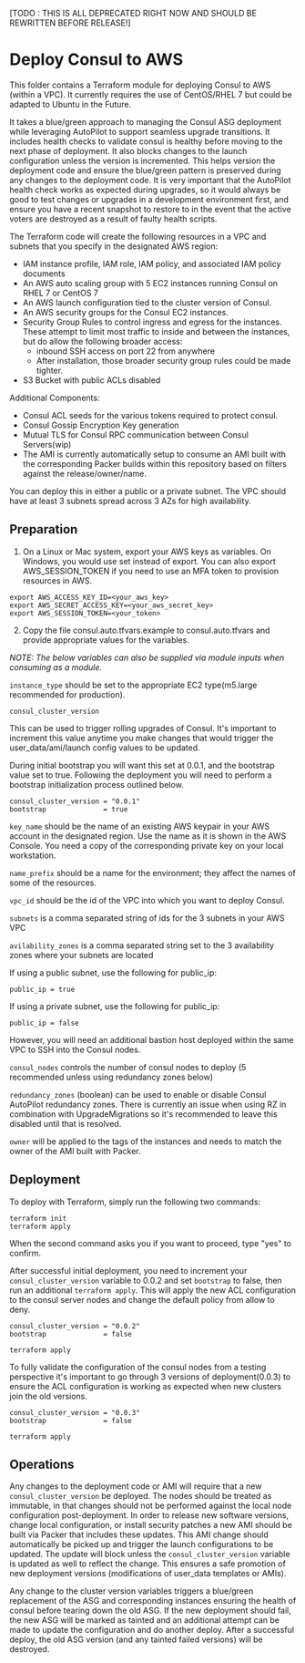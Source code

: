 [TODO : THIS IS ALL DEPRECATED RIGHT NOW AND SHOULD BE REWRITTEN BEFORE RELEASE!]

# Deploy Consul to AWS

This folder contains a Terraform module for deploying Consul to AWS (within a VPC). It currently requires the use of CentOS/RHEL 7 but could be adapted to Ubuntu in the Future.

It takes a blue/green approach to managing the Consul ASG deployment while leveraging AutoPilot to support seamless upgrade transitions. It includes health checks to validate consul is healthy before moving to the next phase of deployment. It also blocks changes to the launch configuration unless the version is incremented. This helps version the deployment code and ensure the blue/green pattern is preserved during any changes to the deployment code.  It is very important that the AutoPilot health check works as expected during upgrades, so it would always be good to test changes or upgrades in a development environment first, and ensure you have a recent snapshot to restore to in the event that the active voters are destroyed as a result of faulty health scripts.

The Terraform code will create the following resources in a VPC and subnets that you specify in the designated AWS region:
* IAM instance profile, IAM role, IAM policy, and associated IAM policy documents
* An AWS auto scaling group with 5 EC2 instances running Consul on RHEL 7 or CentOS 7
* An AWS launch configuration tied to the cluster version of Consul.
* An AWS security groups for the Consul EC2 instances.
* Security Group Rules to control ingress and egress for the instances. These attempt to limit most traffic to inside and between the instances, but do allow the following broader access:
   * inbound SSH access on port 22 from anywhere
   * After installation, those broader security group rules could be made tighter.
* S3 Bucket with public ACLs disabled

Additional Components:

* Consul ACL seeds for the various tokens required to protect consul.
* Consul Gossip Encryption Key generation
* Mutual TLS for Consul RPC communication between Consul Servers(wip)
* The AMI is currently automatically setup to consume an AMI built with the corresponding Packer builds within this repository based on filters against the release/owner/name.

You can deploy this in either a public or a private subnet. The VPC should have at least 3 subnets spread across 3 AZs for high availability.

## Preparation
1. On a Linux or Mac system, export your AWS keys as variables. On Windows, you would use set instead of export. You can also export AWS_SESSION_TOKEN if you need to use an MFA token to provision resources in AWS.

```
export AWS_ACCESS_KEY_ID=<your_aws_key>
export AWS_SECRET_ACCESS_KEY=<your_aws_secret_key>
export AWS_SESSION_TOKEN=<your_token>
```
2. Copy the file consul.auto.tfvars.example to consul.auto.tfvars and provide appropriate values for the variables.

*NOTE: The below variables can also be supplied via module inputs when consuming as a module.*


`instance_type` should be set to the appropriate EC2 type(m5.large recommended for production).

```
consul_cluster_version
```
This can be used to trigger rolling upgrades of Consul. It's important to increment this value anytime you make changes that would trigger the user_data/ami/launch config values to be updated.

During initial bootstrap you will want this set at 0.0.1, and the bootstrap value set to true. Following the deployment you will need to perform a bootstrap initialization process outlined below.
```
consul_cluster_version = "0.0.1"
bootstrap              = true
```

`key_name` should be the name of an existing AWS keypair in your AWS account in the designated region. Use the name as it is shown in the AWS Console. You need a copy of the corresponding private key on your local workstation.

`name_prefix` should be a name for the environment; they affect the names of some of the resources.

`vpc_id` should be the id of the VPC into which you want to deploy Consul.

`subnets` is a comma separated string of ids for the 3 subnets in your AWS VPC

`avilability_zones` is a comma separated string set to the 3 availability zones where your subnets are located

If using a public subnet, use the following for public_ip:
```
public_ip = true
```

If using a private subnet, use the following for public_ip:
```
public_ip = false
```
However, you will need an additional bastion host deployed within the same VPC to SSH into the Consul nodes.

`consul_nodes` controls the number of consul nodes to deploy (5 recommended unless using redundancy zones below)

`redundancy_zones` (boolean) can be used to enable or disable Consul AutoPilot redundancy zones. There is currently an issue when using RZ in combination with UpgradeMigrations so it's recommended to leave this disabled until that is resolved.

`owner` will be applied to the tags of the instances and needs to match the owner of the AMI built with Packer.

## Deployment
To deploy with Terraform, simply run the following two commands:

```
terraform init
terraform apply
```
When the second command asks you if you want to proceed, type "yes" to confirm.



After successful initial deployment, you need to increment your `consul_cluster_version` variable to 0.0.2 and set `bootstrap` to false, then run an additional `terraform apply`. This will apply the new ACL configuration to the consul server nodes and change the default policy from allow to deny.
```
consul_cluster_version = "0.0.2"
bootstrap              = false
```

```
terraform apply
```

To fully validate the configuration of the consul nodes from a testing perspective it's important to go through 3 versions of deployment(0.0.3) to ensure the ACL configuration is working as expected when new clusters join the old versions.
```
consul_cluster_version = "0.0.3"
bootstrap              = false
```
```
terraform apply
```

## Operations
Any changes to the deployment code or AMI will require that a new `consul_cluster_version` be deployed. The nodes should be treated as immutable, in that changes should not be performed against the local node configuration post-deployment. In order to release new software versions, change local configuration, or install security patches a new AMI should be built via Packer that includes these updates. This AMI change should automatically be picked up and trigger the launch configurations to be updated. The update will block unless the `consul_cluster_version` variable is updated as well to reflect the change. This ensures a safe promotion of new deployment versions (modifications of user_data templates or AMIs).

Any change to the cluster version variables triggers a blue/green replacement of the ASG and corresponding instances ensuring the health of consul before tearing down the old ASG. If the new deployment should fail, the new ASG will be marked as tainted and an additional attempt can be made to update the configuration and do another deploy. After a successful deploy, the old ASG version (and any tainted failed versions) will be destroyed.